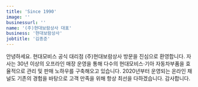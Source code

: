 ```yaml
---
title: 'Since 1990'
image: ''
businessurl: ''
name: '(주)현대보람상사 대표'
business: '현대보람상사'
jobtitle: '김종준'
---
```



>

안녕하세요. 현대모비스 공식 대리점 (주)현대보람상사 방문을 진심으로 환영합니다.
자사는 30년 이상의 오프라인 매장 운영을 통해 다수의 현대모비스·기아 자동차부품을 효율적으로 관리 및 판매 노하우를 구축해오고 있습니다. 2020년부터 운영되는 온라인 채널도 기존의 경험을 바탕으로 고객 만족을 위해 항상 최선을 다하겠습니다. 감사합니다.






